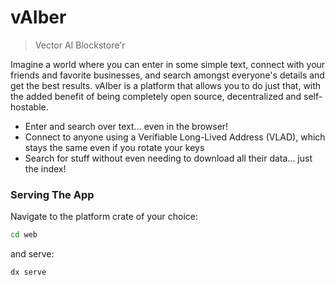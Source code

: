 # vAIber

> Vector AI Blockstore'r

Imagine a world where you can enter in some simple text, connect with your friends and favorite businesses, and search amongst everyone's details and get the best results. vAIber is a platform that allows you to do just that, with the added benefit of being completely open source, decentralized and self-hostable.

- Enter and search over text... even in the browser! 
- Connect to anyone using a Verifiable Long-Lived Address (VLAD), which stays the same even if you rotate your keys 
- Search for stuff without even needing to download all their data... just the index!

### Serving The App

Navigate to the platform crate of your choice:
```bash
cd web
```

and serve:

```bash
dx serve
```

